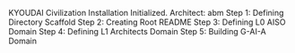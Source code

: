 KYOUDAI Civilization Installation Initialized. Architect: abm
Step 1: Defining Directory Scaffold
Step 2: Creating Root README
Step 3: Defining L0 AISO Domain
Step 4: Defining L1 Architects Domain
Step 5: Building G-AI-A Domain